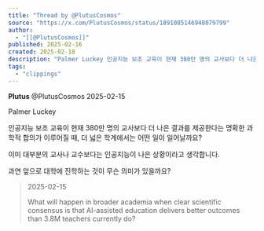 ```yaml
---
title: "Thread by @PlutusCosmos"
source: "https://x.com/PlutusCosmos/status/1891085146948079799"
author:
  - "[[@PlutusCosmos]]"
published: 2025-02-16
created: 2025-02-18
description: "Palmer Luckey 인공지능 보조 교육이 현재 380만 명의 교사보다 더 나은 결과를 제공한다는 명확한 과학적 합의가 이루어질 때, 더 넓은 학계에서는 어떤 일이 일어날까요? 이미 대부분의 교사나 교수보다는 인공지능이 나은 상황이라고 생각합니"
tags:
  - "clippings"
---
```

**Plutus** @PlutusCosmos 2025-02-15

Palmer Luckey

인공지능 보조 교육이 현재 380만 명의 교사보다 더 나은 결과를 제공한다는 명확한 과학적 합의가 이루어질 때, 더 넓은 학계에서는 어떤 일이 일어날까요?

이미 대부분의 교사나 교수보다는 인공지능이 나은 상황이라고 생각합니다.

과연 앞으로 대학에 진학하는 것이 무슨 의미가 있을까요?

> 2025-02-15
> 
> What will happen in broader academia when clear scientific consensus is that AI-assisted education delivers better outcomes than 3.8M teachers currently do?
